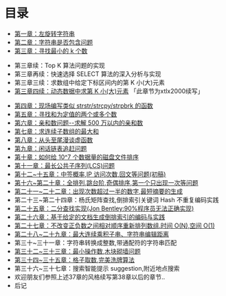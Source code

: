目录
==============================

* [第一章：左旋转字符串](01.0.md)
* [第二章：字符串是否包含问题](02.0.md)
* [第三章：寻找最小的 k 个数](03.0.md)
 - 第三章续：Top K 算法问题的实现
 - 第三章再续：快速选择 SELECT 算法的深入分析与实现
 - 第三章三续：求数组中给定下标区间内的第 K 小(大)元素
 - [第三章四续：动态数据中求第 K 小(大)元素](03.04.md) 「此章节为xtlx2000续写」
* [第四章：现场编写类似 strstr/strcpy/strpbrk 的函数](04.0.md)
* [第五章：寻找和为定值的两个或多个数](05.0.md)
* [第六章：亲和数问题--求解 500 万以内的亲和数](06.0.md)
* [第七章：求连续子数组的最大和](07.0.md)
* [第八章：从头至尾漫谈虚函数](08.0.md)
* [第九章：闲话链表追赶问题](09.0.md)
* [第十章：如何给 10^7 个数据量的磁盘文件排序](10.0.md)
* [第十一章：最长公共子序列(LCS)问题](11.0.md)
* [第十二~十五章：中签概率,IP 访问次数,回文等问题(初稿)](12~15.0.md)
* [第十六~第二十章：全排列,跳台阶,奇偶排序,第一个只出现一次等问题](16.0~20.0.md)
* [第二十一~二十二章：出现次数超过一半的数字,最短摘要的生成](21.0~22.0.md)
* 第二十三~第二十四章：杨氏矩阵查找,倒排索引关键词 Hash 不重复编码实践
* [第二十五章：二分查找实现(Jon Bentley:90%程序员无法正确实现)](25.0.md)
* [第二十六章：基于给定的文档生成倒排索引的编码与实践](26.0.md)
* [第二十七章：不改变正负数之间相对顺序重新排列数组.时间 O(N),空间 O(1)](27.0.md)
* [第二十八~二十九章：最大连续乘积子串、字符串编辑距离](28.0~29.0.md)
* 第三十~三十一章：字符串转换成整数,带通配符的字符串匹配
* [第三十二~三十三章：最小操作数,木块砌墙问题](32.0~33.0.md)
* [第三十四~三十五章：格子取数,完美洗牌算法](34-35.0.md)
* 第三十六~三十七章：搜索智能提示 suggestion,附近地点搜索
* 欢迎朋友们参照上述37章的风格续写第38章以后的章节..
* 后记
